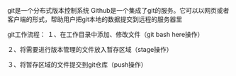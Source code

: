 git是一个分布式版本控制系统
Github是一个集成了git的服务。它可以以网页或者客户端的形式，帮助用户把git本地的数据提交到远程的服务器里



git工作流程：
１、在工作目录中添加、修改文件（git bash here操作）

２、将需要进行版本管理的文件放入暂存区域（stage操作）

３、将暂存区域的文件提交到git仓库（push操作）
